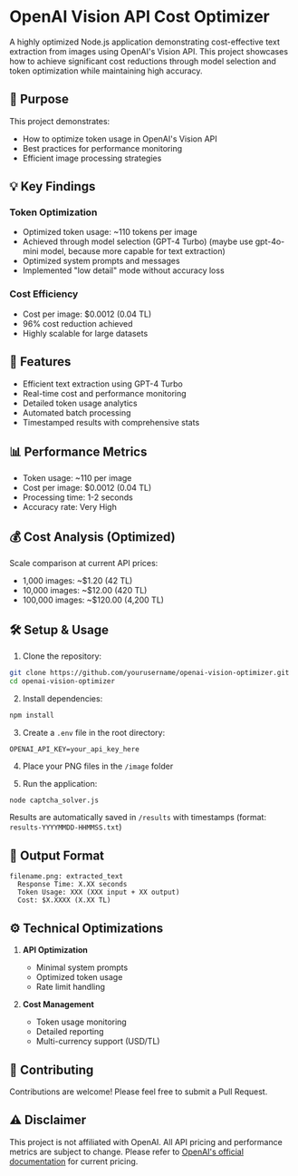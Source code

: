 # OpenAI Vision API Cost Optimizer

A highly optimized Node.js application demonstrating cost-effective text extraction from images using OpenAI's Vision API. This project showcases how to achieve significant cost reductions through model selection and token optimization while maintaining high accuracy.

## 🎯 Purpose

This project demonstrates:
- How to optimize token usage in OpenAI's Vision API
- Best practices for performance monitoring
- Efficient image processing strategies

## 💡 Key Findings

### Token Optimization
- Optimized token usage: ~110 tokens per image
- Achieved through model selection (GPT-4 Turbo) (maybe use gpt-4o-mini model, because more capable for text extraction)
- Optimized system prompts and messages
- Implemented "low detail" mode without accuracy loss

### Cost Efficiency
- Cost per image: $0.0012 (0.04 TL)
- 96% cost reduction achieved
- Highly scalable for large datasets

## 🚀 Features

- Efficient text extraction using GPT-4 Turbo
- Real-time cost and performance monitoring
- Detailed token usage analytics
- Automated batch processing
- Timestamped results with comprehensive stats

## 📊 Performance Metrics

- Token usage: ~110 per image
- Cost per image: $0.0012 (0.04 TL)
- Processing time: 1-2 seconds
- Accuracy rate: Very High

## 💰 Cost Analysis (Optimized)

Scale comparison at current API prices:
- 1,000 images: ~$1.20 (42 TL)
- 10,000 images: ~$12.00 (420 TL)
- 100,000 images: ~$120.00 (4,200 TL)

## 🛠️ Setup & Usage

1. Clone the repository:
```bash
git clone https://github.com/yourusername/openai-vision-optimizer.git
cd openai-vision-optimizer
```

2. Install dependencies:
```bash
npm install
```

3. Create a `.env` file in the root directory:
```env
OPENAI_API_KEY=your_api_key_here
```

4. Place your PNG files in the `/image` folder

5. Run the application:
```bash
node captcha_solver.js
```

Results are automatically saved in `/results` with timestamps (format: `results-YYYYMMDD-HHMMSS.txt`)

## 📝 Output Format

```
filename.png: extracted_text
  Response Time: X.XX seconds
  Token Usage: XXX (XXX input + XX output)
  Cost: $X.XXXX (X.XX TL)
```

## ⚙️ Technical Optimizations

1. **API Optimization**
   - Minimal system prompts
   - Optimized token usage
   - Rate limit handling

2. **Cost Management**
   - Token usage monitoring
   - Detailed reporting
   - Multi-currency support (USD/TL)


## 🤝 Contributing

Contributions are welcome! Please feel free to submit a Pull Request.


## ⚠️ Disclaimer

This project is not affiliated with OpenAI. All API pricing and performance metrics are subject to change. Please refer to [OpenAI's official documentation](https://platform.openai.com/docs/api-reference/introduction) for current pricing.






